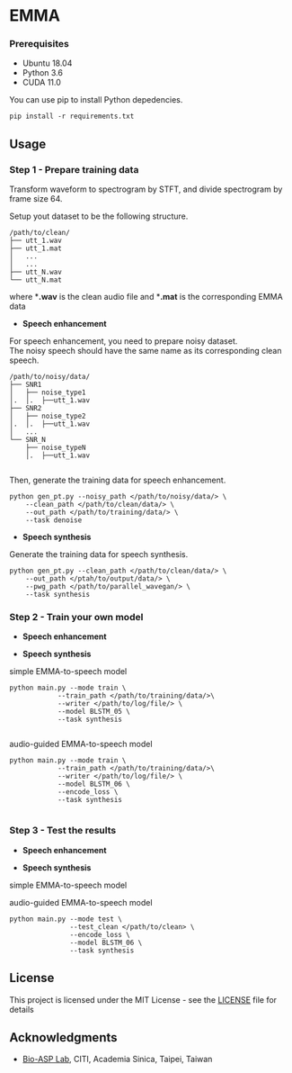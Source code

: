 # EMMA
### Prerequisites
* Ubuntu 18.04
* Python 3.6
* CUDA 11.0

You can use pip to install Python depedencies.
```
pip install -r requirements.txt 
```
## Usage

### Step 1 - Prepare training data 

Transform waveform to spectrogram by STFT, and divide spectrogram by frame size 64. 

Setup yout dataset to be the following structure.

```
/path/to/clean/
├── utt_1.wav
├── utt_1.mat
│   ...
│   ...
├── utt_N.wav
└── utt_N.mat
```
where ***.wav** is the clean audio file and ***.mat** is the corresponding EMMA data


* **Speech enhancement**

For speech enhancement, you need to prepare noisy dataset.  
The noisy speech should have the same name as its corresponding clean speech. 
```
/path/to/noisy/data/
├── SNR1
│   ├── noise_type1
│.  │.  ├──utt_1.wav
├── SNR2
│   ├── noise_type2
│.  │.  ├──utt_1.wav
│   ...
└── SNR_N
    ├── noise_typeN
    │.  ├──utt_1.wav    
    
```
  
Then, generate the training data for speech enhancement.  
```
python gen_pt.py --noisy_path </path/to/noisy/data/> \   
    --clean_path </path/to/clean/data/> \       
    --out_path </path/to/training/data/> \       
    --task denoise
```

* **Speech synthesis**

Generate the training data for speech synthesis.  

```
python gen_pt.py --clean_path </path/to/clean/data/> \       
    --out_path </ptah/to/output/data/> \       
    --pwg_path </path/to/parallel_wavegan/> \       
    --task synthesis
```

  
### Step 2 - Train your own model

* **Speech enhancement**


* **Speech synthesis**

simple EMMA-to-speech model
```
python main.py --mode train \
            --train_path </path/to/training/data/>\
            --writer </path/to/log/file/> \
            --model BLSTM_05 \
            --task synthesis
            
```

audio-guided EMMA-to-speech model
```
python main.py --mode train \
            --train_path </path/to/training/data/>\
            --writer </path/to/log/file/> \
            --model BLSTM_06 \
            --encode_loss \ 
            --task synthesis
            
```


### Step 3 - Test the results

* **Speech enhancement**


* **Speech synthesis**


simple EMMA-to-speech model


audio-guided EMMA-to-speech model
```
python main.py --mode test \
               --test_clean </path/to/clean> \
               --encode_loss \ 
               --model BLSTM_06 \
               --task synthesis       
```



## License

This project is licensed under the MIT License - see the [LICENSE](LICENSE) file for details

## Acknowledgments
* [Bio-ASP Lab](https://bio-asplab.citi.sinica.edu.tw), CITI, Academia Sinica, Taipei, Taiwan
